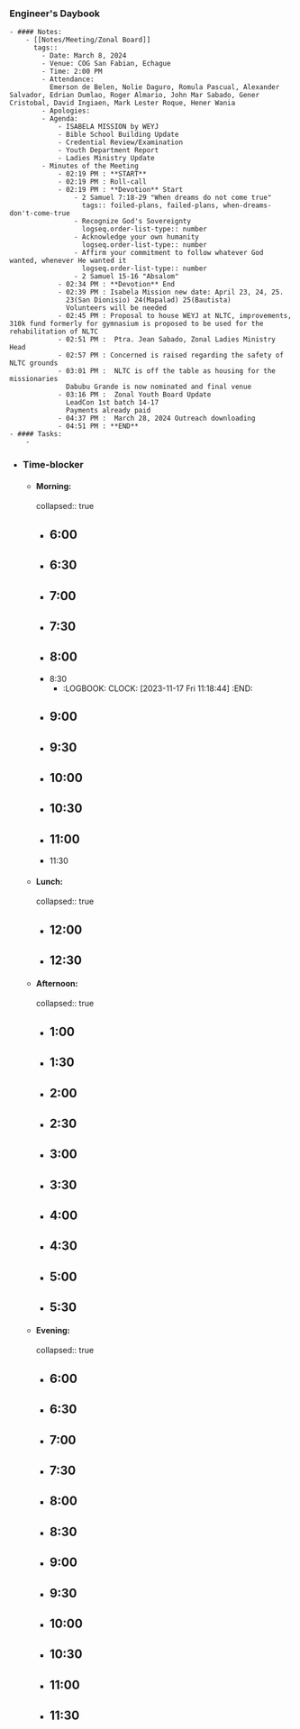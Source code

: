 ### Engineer's Daybook
	- #### Notes:
		- [[Notes/Meeting/Zonal Board]]
		  tags::
			- Date: March 8, 2024
			- Venue: COG San Fabian, Echague
			- Time: 2:00 PM
			- Attendance:
			  Emerson de Belen, Nolie Daguro, Romula Pascual, Alexander Salvador, Edrian Dumlao, Roger Almario, John Mar Sabado, Gener Cristobal, David Ingiaen, Mark Lester Roque, Hener Wania
			- Apologies:
			- Agenda:
				- ISABELA MISSION by WEYJ
				- Bible School Building Update
				- Credential Review/Examination
				- Youth Department Report
				- Ladies Ministry Update
			- Minutes of the Meeting
				- 02:19 PM : **START**
				- 02:19 PM : Roll-call
				- 02:19 PM : **Devotion** Start
					- 2 Samuel 7:18-29 "When dreams do not come true"
					  tags:: foiled-plans, failed-plans, when-dreams-don't-come-true
					- Recognize God's Sovereignty
					  logseq.order-list-type:: number
					- Acknowledge your own humanity
					  logseq.order-list-type:: number
					- Affirm your commitment to follow whatever God wanted, whenever He wanted it
					  logseq.order-list-type:: number
					- 2 Samuel 15-16 "Absalom"
				- 02:34 PM : **Devotion** End
				- 02:39 PM : Isabela Mission new date: April 23, 24, 25.
				  23(San Dionisio) 24(Mapalad) 25(Bautista)
				  Volunteers will be needed
				- 02:45 PM : Proposal to house WEYJ at NLTC, improvements, 310k fund formerly for gymnasium is proposed to be used for the rehabilitation of NLTC
				- 02:51 PM :  Ptra. Jean Sabado, Zonal Ladies Ministry Head
				- 02:57 PM : Concerned is raised regarding the safety of NLTC grounds
				- 03:01 PM :  NLTC is off the table as housing for the missionaries
				  Dabubu Grande is now nominated and final venue
				- 03:16 PM :  Zonal Youth Board Update
				  LeadCon 1st batch 14-17
				  Payments already paid
				- 04:37 PM :  March 28, 2024 Outreach downloading
				- 04:51 PM : **END**
	- #### Tasks:
		-
- ### Time-blocker
	- #### Morning:
	  collapsed:: true
		- 6:00
			-
		- 6:30
			-
		- 7:00
			-
		- 7:30
			-
		- 8:00
			-
		- 8:30
			- :LOGBOOK:
			  CLOCK: [2023-11-17 Fri 11:18:44]
			  :END:
		- 9:00
			-
		- 9:30
			-
		- 10:00
			-
		- 10:30
			-
		- 11:00
			-
		- 11:30
	- #### Lunch:
	  collapsed:: true
		- 12:00
			-
		- 12:30
			-
	- #### Afternoon:
	  collapsed:: true
		- 1:00
			-
		- 1:30
			-
		- 2:00
			-
		- 2:30
			-
		- 3:00
			-
		- 3:30
			-
		- 4:00
			-
		- 4:30
			-
		- 5:00
			-
		- 5:30
			-
	- #### Evening:
	  collapsed:: true
		- 6:00
			-
		- 6:30
			-
		- 7:00
			-
		- 7:30
			-
		- 8:00
			-
		- 8:30
			-
		- 9:00
			-
		- 9:30
			-
		- 10:00
			-
		- 10:30
			-
		- 11:00
			-
		- 11:30
			-